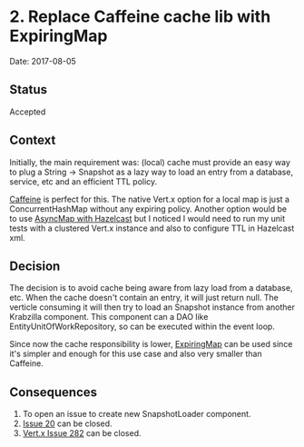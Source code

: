 # 2. Replace Caffeine cache lib with ExpiringMap

Date: 2017-08-05

## Status

Accepted

## Context

Initially, the main requirement was: (local) cache must provide an easy way to plug a String -> Snapshot<E> as a lazy
way to load an entry from a database, service, etc and an efficient TTL policy.

[Caffeine](https://github.com/ben-manes/caffeine) is perfect for this. The native Vert.x option for a local map is just
a ConcurrentHashMap without any expiring policy. Another option would be to use
[AsyncMap with Hazelcast](http://vertx.io/docs/vertx-hazelcast/java/#_using_hazelcast_async_methods) but I noticed I
would need to run my unit tests with a clustered Vert.x instance and also to configure TTL in Hazelcast xml.

## Decision

The decision is to avoid cache being aware from lazy load from a database, etc. When the cache doesn't contain an entry,
it will just return null. The verticle consuming it will then try to load an Snapshot instance from another Krabzilla
component. This component can a DAO like EntityUnitOfWorkRepository, so can be executed within the event loop.

Since now the cache responsibility is lower, [ExpiringMap](https://github.com/jhalterman/expiringmap) can be used since
it's simpler and enough for this use case and also very smaller than Caffeine.

## Consequences

1) To open an issue to create new SnapshotLoader component.
2) [Issue 20](https://github.com/crabzilla/crabzilla/issues/20) can be closed.
3) [Vert.x Issue 282](https://github.com/vert-x3/issues/issues/282) can be closed.



